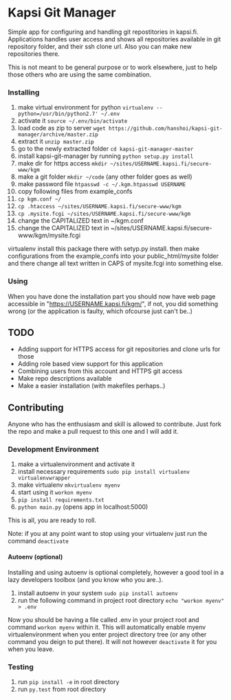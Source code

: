 # Kapsi Git Manager
Simple app for configuring and handling git repostitories in kapsi.fi. Applications handles user access and shows all repositories available in
git repository folder, and their ssh clone url. Also you can make new repositories there.

This is not meant to be general purpose or to work elsewhere, just to help those others who are using the same combination.

### Installing

1. make virtual environment for python `virtualenv --python=/usr/bin/python2.7' ~/.env`
2. activate it `source ~/.env/bin/activate`
3. load code as zip to server `wget https://github.com/hanshoi/kapsi-git-manager/archive/master.zip`
4. extract it `unzip master.zip`
5. go to the newly extracted folder `cd kapsi-git-manager-master`
6. install kapsi-git-manager by running `python setup.py install`
7. make dir for https access `mkdir ~/sites/USERNAME.kapsi.fi/secure-www/kgm`
8. make a git folder `mkdir ~/code` (any other folder goes as well)
9. make password file `htpasswd -c ~/.kgm.htpasswd USERNAME`
10. copy following files from example_confs
  1. `cp kgm.conf ~/`
  2. `cp .htaccess ~/sites/USERNAME.kapsi.fi/secure-www/kgm`
  3. `cp .mysite.fcgi ~/sites/USERNAME.kapsi.fi/secure-www/kgm`
11. change the CAPITALIZED text in ~/kgm.conf
12. change the CAPITALIZED text in ~/sites/USERNAME.kapsi.fi/secure-www/kgm/mysite.fcgi

virtualenv install this package there with setyp.py install.
then make configurations from the example_confs into your public_html/mysite folder and there change all text written in CAPS of mysite.fcgi into something else.

### Using
When you have done the installation part you should now have web page accessible in "https://USERNAME.kapsi.fi/kgm/", if not, you did something wrong (or the application is faulty, which ofcourse just can't be..)

## TODO
* Adding support for HTTPS access for git repositories and clone urls for those
* Adding role based view support for this application
* Combining users from this account and HTTPS git access
* Make repo descriptions available
* Make a easier installation (with makefiles perhaps..)

## Contributing
Anyone who has the enthusiasm and skill is allowed to contribute. Just fork the repo and make a pull request to this one and I will add it.

### Development Environment
1. make a virtualenvironment and activate it
  1. install necessary requirements `sudo pip install virtualenv virtualenvwrapper`
  2. make virtualenv `mkvirtualenv myenv`
  3. start using it `workon myenv`
2. `pip install requirements.txt`
3. `python main.py`     (opens app in localhost:5000)

This is all, you are ready to roll.

Note: if you at any point want to stop using your virtualenv just run the command `deactivate`

#### Autoenv (optional)
Installing and using autoenv is optional completely, however a good tool in a lazy developers toolbox (and you know who you are..).

1. install autoenv in your system `sudo pip install autoenv`
2. run the following command in project root directory `echo "workon myenv" > .env`

Now you should be having a file called .env in your project root and command `workon myenv` within it. This will automatically enable myenv virtualenvironment
when you enter project directory tree (or any other command you deign to put there). It will not however `deactivate` it for you when you leave.

### Testing
1. run `pip install -e` in root directory
2. run `py.test` from root directory